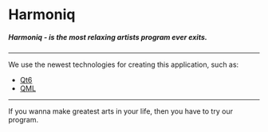 # Harmoniq
##### Harmoniq - is the most relaxing artists program ever exits.
---
We use the newest technologies for creating this application, such as:
- [Qt6](https://doc.qt.io/qt-6/)
- [QML](https://doc.qt.io/qt-6/qtqml-index.html)
---
If you wanna make greatest arts in your life, then you have to try our program.
